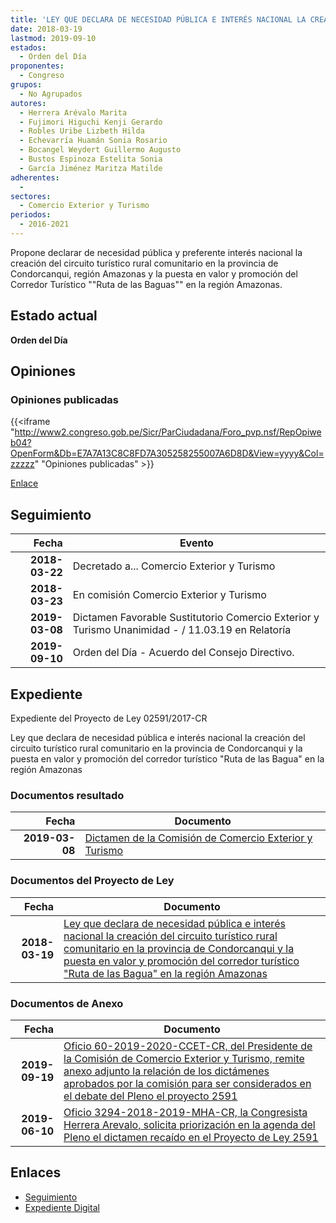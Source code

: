 ```yaml
---
title: 'LEY QUE DECLARA DE NECESIDAD PÚBLICA E INTERÉS NACIONAL LA CREACIÓN DEL CIRCUITO TURÍSTICO RURAL COMUNITARIO EN LA PROVINCIA DE CONDORCANQUI Y LA PUESTA EN VALOR Y PROMOCIÓN DEL CORREDOR TURÍSTICO "RUTA DE LAS BAGUAS" EN LA REGIÓN AMAZONAS'
date: 2018-03-19
lastmod: 2019-09-10
estados: 
  - Orden del Día
proponentes: 
  - Congreso
grupos: 
  - No Agrupados
autores: 
  - Herrera Arévalo Marita
  - Fujimori Higuchi Kenji Gerardo
  - Robles Uribe Lizbeth Hilda
  - Echevarría Huamán Sonia Rosario
  - Bocangel Weydert Guillermo Augusto
  - Bustos Espinoza Estelita Sonia
  - García Jiménez Maritza Matilde
adherentes: 
  - 
sectores: 
  - Comercio Exterior y Turismo
periodos: 
  - 2016-2021
---
```


Propone declarar de necesidad pública y preferente interés nacional la creación del circuito turístico rural comunitario en la provincia de Condorcanqui, región Amazonas y la puesta en valor y promoción del Corredor Turístico ""Ruta de las Baguas"" en la región Amazonas.


## Estado actual

**Orden del Día**

## Opiniones

### Opiniones publicadas

{{<iframe "http://www2.congreso.gob.pe/Sicr/ParCiudadana/Foro_pvp.nsf/RepOpiweb04?OpenForm&Db=E7A7A13C8C8FD7A305258255007A6D8D&View=yyyy&Col=zzzzz" "Opiniones publicadas" >}}

[Enlace](http://www2.congreso.gob.pe/Sicr/ParCiudadana/Foro_pvp.nsf/RepOpiweb04?OpenForm&Db=E7A7A13C8C8FD7A305258255007A6D8D&View=yyyy&Col=zzzzz)

## Seguimiento

| Fecha | Evento |
|------:|--------|
| **2018-03-22** | Decretado a... Comercio Exterior y Turismo|
| **2018-03-23** | En comisión Comercio Exterior y Turismo|
| **2019-03-08** | Dictamen Favorable Sustitutorio Comercio Exterior y Turismo Unanimidad - / 11.03.19 en Relatoría|
| **2019-09-10** | Orden del Día - Acuerdo del Consejo Directivo.|


## Expediente

Expediente del Proyecto de Ley 02591/2017-CR

Ley que declara de necesidad pública e interés nacional la creación del circuito turístico rural comunitario en la provincia de Condorcanqui y la puesta en valor y promoción del corredor turístico "Ruta de las Bagua" en la región Amazonas


### Documentos resultado

| Fecha | Documento |
|------:|--------|
| **2019-03-08** | [Dictamen de la Comisión de Comercio Exterior y Turismo](http://www.leyes.congreso.gob.pe/Documentos/2016_2021/Dictamenes/Proyectos_de_Ley/02591DC03MAY20190308.pdf) |

### Documentos del Proyecto de Ley

| Fecha | Documento |
|------:|--------|
| **2018-03-19** | [Ley que declara de necesidad pública e interés nacional la creación del circuito turístico rural comunitario en la provincia de Condorcanqui y la puesta en valor y promoción del corredor turístico "Ruta de las Bagua" en la región Amazonas](http://www.leyes.congreso.gob.pe/Documentos/2016_2021/Proyectos_de_Ley_y_de_Resoluciones_Legislativas/PL0259120180319.pdf) |

### Documentos de Anexo

| Fecha | Documento |
|------:|--------|
| **2019-09-19** | [Oficio 60-2019-2020-CCET-CR, del Presidente de la Comisión de Comercio Exterior y Turismo, remite anexo adjunto la relación de los dictámenes aprobados por la comisión para ser considerados en el debate del Pleno el proyecto 2591](http://www.leyes.congreso.gob.pe/Documentos/2016_2021/Oficios/Comisiones_Ordinarias/OFICIO-60-2019-2020-CCET-CR.pdf) |
| **2019-06-10** | [Oficio 3294-2018-2019-MHA-CR, la Congresista Herrera Arevalo, solicita priorización en la agenda del Pleno el dictamen recaído en el Proyecto de Ley 2591](http://www.leyes.congreso.gob.pe/Documentos/2016_2021/Oficios/Congresistas/OFICIO-3294-2018-2019-MHA-CR.pdf) |

## Enlaces 

- [Seguimiento](http://www2.congreso.gob.pe/Sicr/TraDocEstProc/CLProLey2016.nsf/f7fff46988ca05b1052578e100829cc7/a0f1e2079f7f142c05258255007eecbe?OpenDocument)
- [Expediente Digital](http://www2.congreso.gob.pe/Sicr/TraDocEstProc/CLProLey2016.nsf/f7fff46988ca05b1052578e100829cc7/a0f1e2079f7f142c05258255007eecbe?OpenDocument&Click=05257FB7005EB655.eb71d0cf91d8294e05256cdf006b5706/$Body/0.1C6C)
